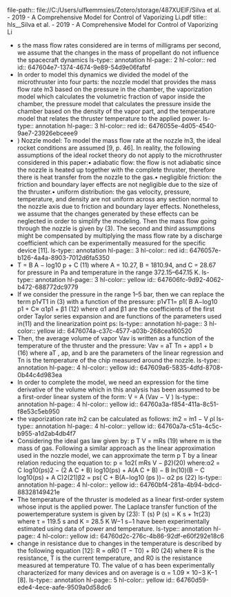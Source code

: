 file-path:: file://C:/Users/ulfkemmsies/Zotero/storage/487XUEIF/Silva et al. - 2019 - A Comprehensive Model for Control of Vaporizing Li.pdf
title:: hls__Silva et al. - 2019 - A Comprehensive Model for Control of Vaporizing Li

- s the mass flow rates considered are in terms of milligrams per second, we assume that the changes in the mass of propellant do not influence the spacecraft dynamics
  ls-type:: annotation
  hl-page:: 2
  hl-color:: red
  id:: 647604e7-1374-4674-9e89-54d9e06fafbf
- In order to model this dynamics we divided the model of the microthruster into four parts: the nozzle model that provides the mass flow rate  ̇m3 based on the pressure in the chamber, the vaporization model which calculates the volumetric fraction of vapor inside the chamber, the pressure model that calculates the pressure inside the chamber based on the density of the vapor part, and the temperature model that relates the thruster temperature to the applied power.
  ls-type:: annotation
  hl-page:: 3
  hl-color:: red
  id:: 6476055e-4d05-4540-9ae7-23926ebceee9
- ) Nozzle model: To model the mass flow rate at the nozzle ̇m3, the ideal rocket conditions are assumed [9, p. 46]. In reality, the following assumptions of the ideal rocket theory do not apply to the microthruster considered in this paper:• adiabatic flow: the flow is not adiabatic since the nozzle is heated up together with the complete thruster, therefore there is heat transfer from the nozzle to the gas.• negligible friction: the friction and boundary layer effects are not negligible due to the size of the thruster.• uniform distribution: the gas velocity, pressure, temperature, and density are not uniform across any section normal to the nozzle axis due to friction and boundary layer effects. Nonetheless, we assume that the changes generated by these effects can be neglected in order to simplify the modeling. Then the mass flow going through the nozzle is given by (3). The second and third assumptions might be compensated by multiplying the mass flow rate by a discharge coefficient which can be experimentally measured for the specific device [11].
  ls-type:: annotation
  hl-page:: 3
  hl-color:: red
  id:: 6476057e-b126-4a4a-8903-7012d6fa5350
- T = B A − log10 p + C (11) where A = 10.27, B = 1810.94, and C = 28.67 for pressure in Pa and temperature in the range 372.15–647.15 K.
  ls-type:: annotation
  hl-page:: 3
  hl-color:: yellow
  id:: 647606fc-9d92-4062-b472-688772dc9779
- If we consider the pressure in the range 1–5 bar, then we can replace the term p1√T1 in (3) with a function of the pressure: p1√T1= p1( B A−log10 p1 + C≈ α1p1 + β1 (12) where α1 and β1 are the coefficients of the first order Taylor series expansion and are functions of the parameters used in(11) and the linearization point ps:
  ls-type:: annotation
  hl-page:: 3
  hl-color:: yellow
  id:: 6476074a-c37c-4577-a03b-268cea160520
- Then, the average volume of vapor Vav is written as a function of the temperature of the thruster and the pressure: Vav = aT Tn + app1 + b (16) where aT , ap, and b are the parameters of the linear regression and Tn is the temperature of the chip measured around the nozzle.
  ls-type:: annotation
  hl-page:: 4
  hl-color:: yellow
  id:: 647609a6-5835-4dfd-8708-0b44c4d983ea
- In order to complete the model, we need an expression for the time derivative of the volume which in this analysis has been assumed to be a first-order linear system of the form: ̇V = A (Vav − V )
  ls-type:: annotation
  hl-page:: 4
  hl-color:: yellow
  id:: 64760a3a-f854-411a-8c51-f8e53c5eb950
- the vaporization rate  ̇m2 can be calculated as follows: ̇m2 =  ̇m1 −  ̇V ρl
  ls-type:: annotation
  hl-page:: 4
  hl-color:: yellow
  id:: 64760a7a-c51a-4c5c-b955-a1d2ab4db4f7
- Considering the ideal gas law given by: p T V = mRs (19) where m is the mass of gas. Following a similar approach as the linear approximation used in the nozzle model, we can approximate the term p T by a linear relation reducing the equation to: p = 1α2( mRs V − β2)(20) where:α2 = C log10(ps)2 − (2 A C + B) log10(ps) + A(A C + B) − B ln(10)(B − C log10(ps) + A C)2(21)β2 = ps( C + B(A−log10 (ps ))− α2 ps (22)
  ls-type:: annotation
  hl-page:: 4
  hl-color:: yellow
  id:: 64760bf4-281a-4b94-bdcd-88328149421e
- The temperature of the thruster is modeled as a linear first-order system whose input is the applied power. The Laplace transfer function of the powertemperature system is given by (23): T (s) P (s) = K s + 1τ(23) where τ = 119.5 s and K = 28.5 K W−1 s−1 have been experimentally estimated using data of power and temperature.
  ls-type:: annotation
  hl-page:: 4
  hl-color:: yellow
  id:: 64760d2c-276c-4b86-92df-e60f292e18c6
- change in resistance due to changes in the temperature is described by the following equation [12]: R = αR0 (T − T0) + R0 (24) where R is the resistance, T is the current temperature, and R0 is the resistance measured at temperature T0. The value of α has been experimentally characterized for many devices and on average is α = 1.09 × 10−3 K−1 [8].
  ls-type:: annotation
  hl-page:: 5
  hl-color:: yellow
  id:: 64760d59-ede4-4ece-aafe-9509a0d58dc6